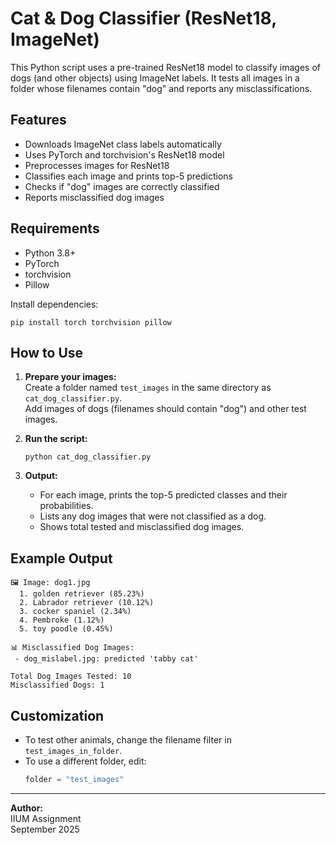 # Cat & Dog Classifier (ResNet18, ImageNet)

This Python script uses a pre-trained ResNet18 model to classify images of dogs (and other objects) using ImageNet labels. It tests all images in a folder whose filenames contain "dog" and reports any misclassifications.

## Features

- Downloads ImageNet class labels automatically
- Uses PyTorch and torchvision's ResNet18 model
- Preprocesses images for ResNet18
- Classifies each image and prints top-5 predictions
- Checks if "dog" images are correctly classified
- Reports misclassified dog images

## Requirements

- Python 3.8+
- PyTorch
- torchvision
- Pillow

Install dependencies:
```
pip install torch torchvision pillow
```

## How to Use

1. **Prepare your images:**  
   Create a folder named `test_images` in the same directory as `cat_dog_classifier.py`.  
   Add images of dogs (filenames should contain "dog") and other test images.

2. **Run the script:**
   ```
   python cat_dog_classifier.py
   ```

3. **Output:**  
   - For each image, prints the top-5 predicted classes and their probabilities.
   - Lists any dog images that were not classified as a dog.
   - Shows total tested and misclassified dog images.

## Example Output

```
🖼 Image: dog1.jpg
  1. golden retriever (85.23%)
  2. Labrador retriever (10.12%)
  3. cocker spaniel (2.34%)
  4. Pembroke (1.12%)
  5. toy poodle (0.45%)

📊 Misclassified Dog Images:
 - dog_mislabel.jpg: predicted 'tabby cat'

Total Dog Images Tested: 10
Misclassified Dogs: 1
```

## Customization

- To test other animals, change the filename filter in `test_images_in_folder`.
- To use a different folder, edit:
  ```python
  folder = "test_images"
  ```

---

**Author:**  
IIUM Assignment  
September 2025